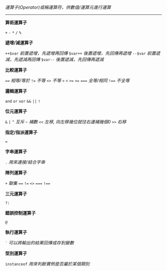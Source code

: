 *運算子(Operator)或稱運算符，供數值/運算元進行運算*

***

**算術運算子**

`+`
`-`
`*`
`/`
`%`

**遞增/減運算子**

`++$var`	*前置遞增，先遞增再回傳*
`$var++`	*後置遞增，先回傳再遞增*
`--$var`	*前置遞減，先遞減再回傳*
`$var--`	*後置遞減，先回傳再遞減*

**比較運算子**

`==`	*相等/等於*
`!=`	*不等*
`<>`	*不等*
`>`
`<`
`>=`
`<=`
`===`	*全等/相同*
`!==`	*不全等*

**邏輯運算子**

`and`
`or`
`xor`
`&&`
`||`
`!`


**位元運算子**

`&`
`|`
`^`		*互斥*
`~`		*補數*
`<<`	*左移, 向左移幾位就往右邊補幾個0*
`>>`	*右移*

**指定/指派運算子**

`=`

**字串運算子**

`.`		*用來連接/結合字串*

**陣列運算子**

`+`		*聯集*
`==`
`!=`
`<>`
`===`
`!==`

**三元運算子**

`?:`

**錯誤控制運算子**

`@`

**執行運算子**

`‵`		*可以將輸出的結果回傳或存到變數*

**型別運算子**

`instanceof`	*用來判斷實例是否屬於某個類別*
